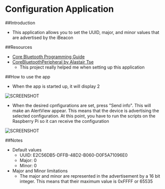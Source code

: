 Configuration Application
========

##Introduction 
- This application allows you to set the UUID, major, and minor values that are advertised by the iBeacon 

##Resources
- [Core Bluetooth Programming Guide](https://developer.apple.com/library/ios/documentation/NetworkingInternetWeb/Conceptual/CoreBluetooth_concepts/AboutCoreBluetooth/Introduction.html#//apple_ref/doc/uid/TP40013257-CH1-SW1)
- [CoreBluetoothPeripheral by Alastair Tse](https://github.com/liquidx/CoreBluetoothPeripheral)
	- This project really helped me when setting up this application

##How to use the app
- When the app is started up, it will display 2 

![SCREENSHOT](https://raw.github.com/acompagno/PiBeacon/master/Images/AppScreenshots/1.PNG?token=4412299__eyJzY29wZSI6IlJhd0Jsb2I6YWNvbXBhZ25vL1BpQmVhY29uL21hc3Rlci9JbWFnZXMvQXBwU2NyZWVuc2hvdHMvMS5QTkciLCJleHBpcmVzIjoxMzkxNzk1MjU4fQ%3D%3D--5d5d961776e8e262c368d1e146a070e72c099112)

- When the desired cpnfigurations are set, press "Send info". This will make an AlertView appear. This means that the device is advertising the selected configuration. At this point, you have to run the scripts on the Raspberry Pi so it can receive the configuration

![SCREENSHOT](https://raw.github.com/acompagno/PiBeacon/master/Images/AppScreenshots/2.PNG?token=4412299__eyJzY29wZSI6IlJhd0Jsb2I6YWNvbXBhZ25vL1BpQmVhY29uL21hc3Rlci9JbWFnZXMvQXBwU2NyZWVuc2hvdHMvMi5QTkciLCJleHBpcmVzIjoxMzkxNzk1MzIyfQ%3D%3D--74715d98792e7cf55d97e7d57b596884e60365c9)

##Notes 
- Default values 
	- UUID: E2C56DB5-DFFB-48D2-B060-D0F5A71096E0
	- Major: 0 
	- Minor: 0
- Major and Minor limitations
	- The major and minor are represented in the advertisement by a 16 bit integer. This means that their maximum value is 0xFFFF or 65535  
